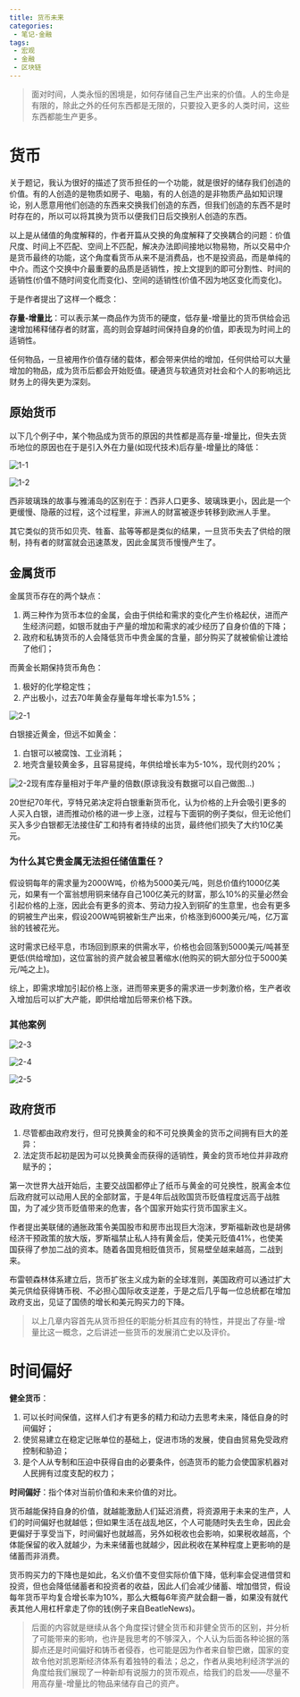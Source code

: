 ```yaml
---
title: 货币未来
categories:
 - 笔记-金融
tags:
 - 宏观
 - 金融
 - 区块链
---
```


> 面对时间，人类永恒的困境是，如何存储自己生产出来的价值。人的生命是有限的，除此之外的任何东西都是无限的，只要投入更多的人类时间，这些东西都能生产更多。

# 货币

关于题记，我认为很好的描述了货币担任的一个功能，就是很好的储存我们创造的价值。有的人创造的是物质如房子、电脑，有的人创造的是非物质产品如知识理论，别人愿意用他们创造的东西来交换我们创造的东西，但我们创造的东西不是时时存在的，所以可以将其换为货币以便我们日后交换别人创造的东西。

以上是从储值的角度解释的，作者开篇从交换的角度解释了交换耦合的问题：价值尺度、时间上不匹配、空间上不匹配，解决办法即间接地以物易物，所以交易中介是货币最终的功能，这个角度看货币从来不是消费品，也不是投资品，而是单纯的中介。而这个交换中介最重要的品质是适销性，按上文提到的即可分割性、时间的适销性(价值不随时间变化而变化)、空间的适销性(价值不因为地区变化而变化)。

于是作者提出了这样一个概念：

**存量-增量比**：可以表示某一商品作为货币的硬度，低存量-增量比的货币供给会迅速增加稀释储存者的财富，高的则会穿越时间保持自身的价值，即表现为时间上的适销性。

任何物品，一旦被用作价值存储的载体，都会带来供给的增加，任何供给可以大量增加的物品，成为货币后都会开始贬值。硬通货与软通货对社会和个人的影响远比财务上的得失更为深刻。

## 原始货币

以下几个例子中，某个物品成为货币的原因的共性都是高存量-增量比，但失去货币地位的原因也在于是引入外在力量(如现代技术)后存量-增量比的降低：

![1-1](https://raw.githubusercontent.com/xuelixunhua/xuelixunhua.github.io/main/assets\images\articles\finance\货币未来\1-1.png)

![1-2](https://raw.githubusercontent.com/xuelixunhua/xuelixunhua.github.io/main/assets\images\articles\finance\货币未来\1-2.png)

西非玻璃珠的故事与雅浦岛的区别在于：西非人口更多、玻璃珠更小，因此是一个更缓慢、隐蔽的过程，这个过程里，非洲人的财富被逐步转移到欧洲人手里。

其它类似的货币如贝壳、牲畜、盐等等都是类似的结果，一旦货币失去了供给的限制，持有者的财富就会迅速蒸发，因此金属货币慢慢产生了。

## 金属货币

金属货币存在的两个缺点：

1. 两三种作为货币本位的金属，会由于供给和需求的变化产生价格起伏，进而产生经济问题，如银币就由于产量的增加和需求的减少经历了自身价值的下降；
2. 政府和私铸货币的人会降低货币中贵金属的含量，部分购买了就被偷偷让渡给了他们；

而黄金长期保持货币角色：

1. 极好的化学稳定性；
2. 产出极小，过去70年黄金存量每年增长率为1.5%；

![2-1](https://raw.githubusercontent.com/xuelixunhua/xuelixunhua.github.io/main/assets\images\articles\finance\货币未来\2-1.png)

白银接近黄金，但远不如黄金：

1. 白银可以被腐蚀、工业消耗；
2. 地壳含量较黄金多，且容易提纯，年供给增长率为5-10%，现代则约20%；

![2-2](https://raw.githubusercontent.com/xuelixunhua/xuelixunhua.github.io/main/assets\images\articles\finance\货币未来\2-2.jpg)现有库存量相对于年产量的倍数(原谅我没有数据可以自己做图...)

20世纪70年代，亨特兄弟决定将白银重新货币化，认为价格的上升会吸引更多的人买入白银，进而推动价格的进一步上涨，过程与下面铜的例子类似，但无论他们买入多少白银都无法接住矿工和持有者持续的出货，最终他们损失了大约10亿美元。

### 为什么其它贵金属无法担任储值重任？

假设铜每年的需求量为2000W吨，价格为5000美元/吨，则总价值约1000亿美元，如果有一个富翁想用铜来储存自己100亿美元的财富，那么10%的买量必然会引起价格的上涨，因此会有更多的资本、劳动力投入到铜矿的生意里，也会有更多的铜被生产出来，假设200W吨铜被新生产出来，价格涨到6000美元/吨，亿万富翁的钱被花光。

这时需求已经平息，市场回到原来的供需水平，价格也会回落到5000美元/吨甚至更低(供给增加)，这位富翁的资产就会被显著缩水(他购买的铜大部分位于5000美元/吨之上)。

综上，即需求增加引起价格上涨，进而带来更多的需求进一步刺激价格，生产者收入增加后可以扩大产能，即供给增加后带来价格下跌。

### 其他案例

![2-3](https://raw.githubusercontent.com/xuelixunhua/xuelixunhua.github.io/main/assets\images\articles\finance\货币未来\2-3.png)

![2-4](https://raw.githubusercontent.com/xuelixunhua/xuelixunhua.github.io/main/assets\images\articles\finance\货币未来\2-4.png)

![2-5](https://raw.githubusercontent.com/xuelixunhua/xuelixunhua.github.io/main/assets\images\articles\finance\货币未来\2-5.png)


## 政府货币

1. 尽管都由政府发行，但可兑换黄金的和不可兑换黄金的货币之间拥有巨大的差异：
2. 法定货币起初是因为可以兑换黄金而获得的适销性，黄金的货币地位并非政府赋予的；

第一次世界大战开始后，主要交战国都停止了纸币与黄金的可兑换性，脱离金本位后政府就可以动用人民的全部财富，于是4年后战败国货币贬值程度远高于战胜国，为了减少货币贬值带来的危害，各个国家开始实行货币国家主义。

作者提出美联储的通胀政策令美国股市和房市出现巨大泡沫，罗斯福新政也是胡佛经济干预政策的放大版，罗斯福禁止私人持有黄金后，使美元贬值41%，也使美国获得了参加二战的资本。随着各国竞相贬值货币，贸易壁垒越来越高，二战到来。

布雷顿森林体系建立后，货币扩张主义成为新的全球准则，美国政府可以通过扩大美元供给获得铸币税、不必担心国际收支逆差，于是之后几乎每一位总统都在增加政府支出，见证了国债的增长和美元购买力的下降。

> 以上几章内容首先从货币担任的职能分析其应有的特性，并提出了存量-增量比这一概念，之后讲述一些货币的发展消亡史以及评价。


# 时间偏好

**健全货币**：

1. 可以长时间保值，这样人们才有更多的精力和动力去思考未来，降低自身的时间偏好；
2. 使贸易建立在稳定记账单位的基础上，促进市场的发展，使自由贸易免受政府控制和胁迫；
3. 是个人从专制和压迫中获得自由的必要条件，创造货币的能力会使国家机器对人民拥有过度支配的权力；

**时间偏好**：指个体对当前价值和未来价值的对比。

货币越能保持自身的价值，就越能激励人们延迟消费，将资源用于未来的生产，人们的时间偏好也就越低；但如果生活在战乱地区，个人可能随时失去生命，因此会更偏好于享受当下，时间偏好也就越高，另外如税收也会影响，如果税收越高，个体能保留的收入就越少，为未来储蓄也就越少，因此税收在某种程度上更影响的是储蓄而非消费。

货币购买力的下降也是如此，名义价值不变但实际价值下降，低利率会促进借贷和投资，但也会降低储蓄者和投资者的收益，因此人们会减少储蓄、增加借贷，假设每年货币平均复合增长率为10%，那么大概每6年资产就会翻一番，如果没有就代表其他人用杠杆拿走了你的钱(例子来自BeatleNews)。

>后面的内容就是继续从各个角度探讨健全货币和非健全货币的区别，并分析了可能带来的影响，也许是我思考的不够深入，个人认为后面各种论据的落脚点还是时间偏好和铸币者侵吞，也可能是因为作者来自黎巴嫩，国家的变故令他对凯恩斯经济体系有着独特的看法；总之，作者从奥地利经济学派的角度给我们展现了一种新却有说服力的货币观点，给我们的启发——尽量不用高存量-增量比的物品来储存自己的资产。
